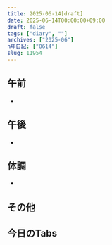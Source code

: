 ```yaml
---
title: 2025-06-14[draft]
date: 2025-06-14T00:00:00+09:00
draft: false
tags: ["diary", ""]
archives: ["2025-06"]
n年日記: ["0614"]
slug: 11954
---
```

## 午前
- 
## 午後
- 
## 体調
- 
## その他
## 今日のTabs